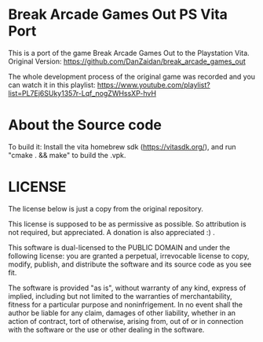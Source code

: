 # Break Arcade Games Out PS Vita Port
This is a port of the game Break Arcade Games Out to the Playstation Vita.
Original Version: https://github.com/DanZaidan/break_arcade_games_out

The whole development process of the original game was recorded and you can watch it in this playlist: https://www.youtube.com/playlist?list=PL7Ej6SUky1357r-Lqf_nogZWHssXP-hvH

# About the Source code
To build it:
Install the vita homebrew sdk (https://vitasdk.org/), and run "cmake . && make" to build the .vpk.

# LICENSE
The license below is just a copy from the original repository.

This license is supposed to be as permissive as possible. So attribution is not required, but appreciated. A donation is also appreciated :) .

This software is dual-licensed to the PUBLIC DOMAIN and under the following license: you are granted a perpetual, irrevocable license to copy, modify, publish, and distribute the software and its source code as you see fit.

The software is provided "as is", without warranty of any kind, express of implied, including but not limited to the warranties of merchantability, fitness for a particular purpose and noninfrigement. In no event shall the author be liable for any claim, damages of other liability, whether in an action of contract, tort of otherwise, arising from, out of or in connection with the software or the use or other dealing in the software.

